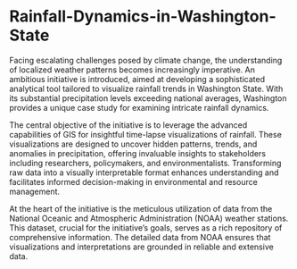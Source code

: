 # Rainfall-Dynamics-in-Washington-State

Facing escalating challenges posed by climate change, the understanding of localized weather patterns becomes increasingly imperative. An ambitious initiative is introduced, aimed at developing a sophisticated analytical tool tailored to visualize rainfall trends in Washington State. With its substantial precipitation levels exceeding national averages, Washington provides a unique case study for examining intricate rainfall dynamics.

The central objective of the initiative is to leverage the advanced capabilities of GIS for insightful time-lapse visualizations of rainfall. These visualizations are designed to uncover hidden patterns, trends, and anomalies in precipitation, offering invaluable insights to stakeholders including researchers, policymakers, and environmentalists. Transforming raw data into a visually interpretable format enhances understanding and facilitates informed decision-making in environmental and resource management.

At the heart of the initiative is the meticulous utilization of data from the National Oceanic and Atmospheric Administration (NOAA) weather stations. This dataset, crucial for the initiative’s goals, serves as a rich repository of comprehensive information. The detailed data from NOAA ensures that visualizations and interpretations are grounded in reliable and extensive data.
